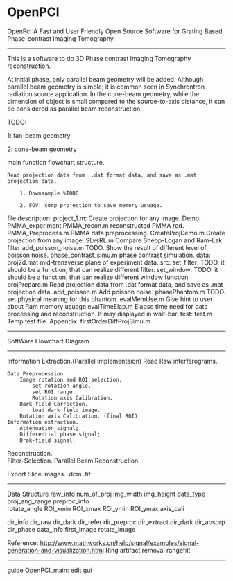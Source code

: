 OpenPCI
=======
OpenPcI:A Fast and User Friendly Open Source Software for Grating Based Phase-contrast Imaging Tomography.
****************************************************************


This is a software to do 3D Phase contrast Imaging Tomography reconstruction.

At initial phase, only parallel beam geometry will be added. Although parallel beam geometry is simple, it is common seen in Synchrontron radiation source application. In the cone-beam geometry, while the dimension of object is small compared to the source-to-axis distance, it can be considered as parallel beam reconstruction. 

TODO:

1: fan-beam geometry

2: cone-beam geometry


main function flowchart structure.

    Read projection data from  .dat format data, and save as .mat projection data.
    
    	1. Downsample %TODO
    	
        2. FOV: corp projection to save memory usuage.

file description:
project_1.m: Create projection for any image.
Demo:
    PMMA_experiment
        PMMA_recon.m    reconstructed PMMA rod.
        PMMA_Preprocess.m    PMMA data preprocessing.
    CreateProjDemo.m  Create projection from any image.
    SLvsRL.m          Compare Shepp-Logan and Ram-Lak filter
    add_poisson_noise.m TODO. Show the result of different level of poisson noise. 
    phase_contrast_simu.m   phase contrast simulation.
data:
    proj2d.mat  mid-transverse plane  of experiment data.
src:
    set_filter: TODO.
        it should be a function, that can realize different filter.
    set_window: TODO.
        it should be a function, that can realize different window function.
    projPrepare.m   Read projection data from  .dat format data, and save as .mat projection data.
    add_poisson.m   Add poisson noise.
    phasePhantom.m  TODO.
        set physical meaning for this phantom.
    evalMemUse.m Give hint to user about Ram memory usuage
    evalTimeElap.m Elapse time need for data processing and reconstruction. It may displayed in wait-bar.
test:
    test.m  Temp test file.
Appendix:
    firstOrderDiffProjSimu.m

****************************************************************

SoftWare Flowchart Diagram

****************************************************************
Information Extraction.(Parallel implementaion)
    Read Raw interferograms.

    Data Preprocession
        Image rotation and ROI selection.
            set rotation angle.
            set ROI range.
            Rotation axis Calibration.
        Dark field Correction.
            load dark field image.
        Rotation axis Calibration. (final ROI)
    Information extraction.
        Attenuation signal;
        Differential phase signal;
        Drak-field signal.
Reconstruction.        
    Filter-Selection.
    Parallel Beam Reconstruction.

Export Slice images.
    .dcm
    .tif

---------------------------------------------------
Data Structure
raw_info
    num_of_proj
    img_width
    img_height
    data_type
    proj_ang_range
preproc_info    
    rotate_angle
    ROI_xmin
    ROI_xmax
    ROI_ymin
    ROI_ymax
    axis_cali
   
dir_info
    dir_raw
    dir_dark
    dir_refer
    dir_preproc
    dir_extract
    dir_dark
    dir_absorp
    dir_phase
data_info
    first_image
    rotate_image
    
Reference:
    http://www.mathworks.cn/help/signal/examples/signal-generation-and-visualization.html
Ring artifact removal
rangefilt

---------------------------------------------------
guide OpenPCI_main: edit gui






